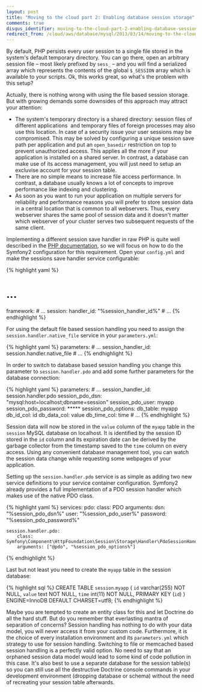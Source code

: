 ```yaml
---
layout: post
title: "Moving to the cloud part 2: Enabling database session storage"
comments: true
disqus_identifier: moving-to-the-cloud-part-2-enabling-database-session-storage
redirect_from: /cloud/aws/database/mysql/2013/03/14/moving-to-the-cloud-part-2-enabling-database-session-storage/
---
```


By default, PHP persists every user session to a single file stored in the system's default temporary directory. You can go there, open an arbitrary session file – most likely prefixed by `sess_` – and you will find a serialized array which represents the contents of the global `$_SESSION` array which is available to your scripts. Ok, this works great, so what's the problem with this setup?

Actually, there is nothing wrong with using the file based session storage. But with growing demands some downsides of this approach may attract your attention:

* The system's temporary directory is a shared directory: session files of different applications &nbsp;and temporary files of foreign processes may also use this location. In case of a security issue your user sessions may be compromised. This may be solved by configuring a unique session save path per application and put an `open_basedir` restriction on top to prevent unauthorized access. This applies all the more if your application is installed on a shared server. In contrast, a database can make use of its access management, you will just need to setup an excluvise account for your session table.
* There are no simple means to increase file access performance. In contrast, a database usually knows a lot of concepts to improve performance like indexing and clustering.
* As soon as you want to run your application on multiple servers for reliability and performance reasons you will prefer to store session data in a central location that is common to all webservers. Thus, every webserver shares the same pool of session data and it doesn't matter which webserver of your cluster serves two subsequent requests of the same client.

Implementing a different session save handler in raw PHP is quite well described in the [PHP documentation](http://www.php.net/manual/de/class.sessionhandler.php), so we will focus on how to do the Symfony2 configuration for this requirement. Open your `config.yml` and make the sessions save handler service configurable:

{% highlight yaml %}
# ...
framework:
    # ...
    session:
        handler_id: "%session_handler_id%"
    # ...
{% endhighlight %}

For using the default file based session handling you need to assign the `session.handler.native_file` service in your `parameters.yml`:

{% highlight yaml %}
parameters:
    # ...
    session_handler_id: session.handler.native_file
    # ...
{% endhighlight %}

In order to switch to database based session handling you change this parameter to `session.handler.pdo` and add some further parameters for the database connection:

{% highlight yaml %}
parameters:
    # ...
    session_handler_id: session.handler.pdo
    session_pdo_dsn: "mysql:host=localhost;dbname=session"
    session_pdo_user: myapp
    session_pdo_password: *****
    session_pdo_options:
        db_table: myapp
        db_id_col: id
        db_data_col: value
        db_time_col: time
    # ...
{% endhighlight %}

Session data will now be stored in the `value` column of the `myapp` table in the `session` MySQL database on localhost. It is identified by the session ID stored in the `id` column and its expiration date can be derived by the garbage collector from the timestamp saved to the `time` column on every access. Using any convenient database management tool, you can watch the session data change while requesting some webpages of your application.

Setting up the `session.handler.pdo` service is as simple as adding two new service definitions to your service container configuration. Symfony2 already provides a full implementation of a PDO session handler which makes use of the native PDO class.

{% highlight yaml %}
services:
    pdo:
        class: PDO
        arguments:
            dsn: "%session_pdo_dsn%"
            user: "%session_pdo_user%"
            password: "%session_pdo_password%"

    session.handler.pdo:
        class:     Symfony\Component\HttpFoundation\Session\Storage\Handler\PdoSessionHandler
        arguments: ["@pdo", "%session_pdo_options%"]
{% endhighlight %}

Last but not least you need to create the `myapp` table in the session database:

{% highlight sql %}
CREATE TABLE `session`.`myapp` (
    `id` varchar(255) NOT NULL,
    `value` text NOT NULL,
    `time` int(11) NOT NULL,
    PRIMARY KEY (`id`)
) ENGINE=InnoDB DEFAULT CHARSET=utf8;
{% endhighlight %}

Maybe you are tempted to create an entity class for this and let Doctrine do all the hard stuff. But do you remember that everlasting mantra of separation of concerns? Session handling has nothing to do with your data model, you will never access it from your custom code. Furthermore, it is the choice of every installation environment and its `parameters.yml` which strategy to use for session handling. Switching to file or memcached based session handling is a perfectly valid option. No need to say that an orphaned session data model would lead to some kind of code pollution in this case. It's also best to use a separate database for the session table(s) so you can still use all the destructive Doctrine console commands in your development environment (dropping database or schema) without the need of recreating your session table afterwards.
